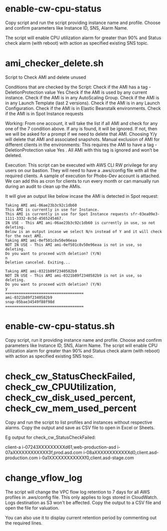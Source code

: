 # enable-cw-cpu-status

Copy script and run the script providing instance name and profile. Choose and confirm parameters like Instance ID, SNS, Alarm Name.

The script will enable CPU utilization alarm for greater than 90% and Status check alarm (with reboot) with action as specified existing SNS topic.


# ami_checker_delete.sh

Script to Check AMI and delete unused

Conditions that are checked by the Script: Check if the AMI has a tag - DeletionProtection value Yes Check if the AMI is used by any current instance. Check if the AMI is in any AutoScaling Group. Check if the AMI is in any Launch Template (last 2 versions). Check if the AMI is in any Launch Configuration. Check if the AMI is in Elastic Beanstalk environments. Check if the AMI is in Spot Instance requests

Working: From one account, it will take the list if all AMI and check for any one of the 7 condition above. If any is found, it will be ignored. If not, then we will be asked for a prompt if we need to delete that AMI. Choosing Y/y will delete that AMI and associated snapshots. Manual exclusion of AMI for different clients in the environments: This requires the AMI to have a tag - DeletionProtection value Yes . All AMI with this tag is ignored and won’t be deleted.

Execution: This script can be executed with AWS CLI RW privilege for any users on our bastion. They will need to have a .aws/config file with all the required clients. A sample of execution for Phobs-Dev account is attached. We can add this as cron for clients to run every month or can manually run during an audit to clean up the AMIs.

It will give an output like below incase the AMI is detected in Spot request:
```
Taking AMI ami-06ae23b3c92c1db60
This AMI is currently in use for Instance.
This AMI is currently in use for Spot Instance requests sfr-03ea09e3-1111-3332-8c5d-4565245467.
IN USE - This AMI ami-06ae23b3c92c1db60 is currently in use, so not deleting.
Below is an output incase we select N/n instead of Y and it will check for the next AMI.
Taking AMI ami-0ef501c8v50e96eaa
NOT IN USE - This AMI ami-0ef501c8v50e96eaa is not in use, so deleting.
Do you want to proceed with deletion? (Y/N)
n
Deletion canceled. Exiting...

Taking AMI ami-0321b89f2340582b9
NOT IN USE - This AMI ami-0321b89f2340582b9 is not in use, so deleting.
Do you want to proceed with deletion? (Y/N)
y
===================================
ami-0321b89f2340582b9
snap-05bae34549f88f98d
===================================
```


# enable-cw-cpu-status.sh

Copy script, run it providing instance name and profile.
Choose and confirm parameters like Instance ID, SNS, Alarm Name.
The script will enable CPU utilization alarm for greater than 90% and Status check alarm (with reboot) with action as specified existing SNS topic.

# check_cw_StatusCheckFailed, check_cw_CPUUtilization, check_cw_disk_used_percent, check_cw_mem_used_percent

Copy and run the script to list profiles and instances without respective alarms.
Copy the output and save as CSV file to open in Excel or Sheets.

Eg output for check_cw_StatusCheckFailed:

client-a
i-07243XXXXXXXXXd61,web-production-asd
i-07aXXXXXXXXXXXX3f,prod.asd.com
i-08aXXXXXXXXXXXXd0,client.asd-production.com
i-0a1XXXXXXXXXXXXf0,client.asd-stage.com

# change_vflow_log

The script will change the VPC flow log retention to 7 days for all AWS profiles in .aws/config file. This only applies to logs stored in CloudWatch. Logs destination as S3 won't be affected. Copy the output to a CSV file and open the file for valuation.

You can also use it to display current retention period by commenting out the required lines.